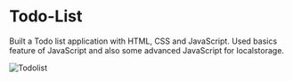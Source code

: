 # Todo-List

Built a Todo list application with HTML, CSS and JavaScript. Used basics feature of JavaScript and also some advanced JavaScript for localstorage.


![Todolist](https://user-images.githubusercontent.com/101880862/220545316-1832fa44-f61a-4a92-9196-653397d3a0fa.png)
